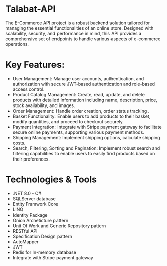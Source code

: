 # Talabat-API
The E-Commerce API project is a robust backend solution tailored for managing the essential functionalities of an online store. Designed with scalability, security, and performance in mind, this API provides a comprehensive set of endpoints to handle various aspects of e-commerce operations.
# Key Features:
* User Management: Manage user accounts, authentication, and authorization with secure JWT-based authentication and role-based access control.
* Product Catalog Management: Create, read, update, and delete products with detailed information including name, description, price, stock availability, and images.
* Order Management: Handle order creation, order status tracking .
* Basket Functionality: Enable users to add products to their basket, modify quantities, and proceed to checkout securely.
* Payment Integration: Integrate with Stripe payment gateway to facilitate secure online payments, supporting various payment methods.
* Shipping Management: Implement shipping options, calculate shipping costs.
* Search, Filtering, Sorting and Pagination: Implement robust search and filtering capabilities to enable users to easily find products based on their preferences.
# Technologies & Tools
* .NET 8.0 - C#
* SQLServer database
* Entity Framwork Core
* LINQ
* Identity Package
* Onion Archeticture pattern
* Unit Of Work and Generic Repository pattern
* RESTful API
* Specification Design pattern
* AutoMapper
* JWT
* Redis for In-memory database
* Integrate with Stripe payment gateway
